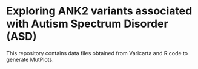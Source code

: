 # Exploring ANK2 variants associated with Autism Spectrum Disorder (ASD)
 This repository contains data files obtained from Varicarta and R code to generate MutPlots.
